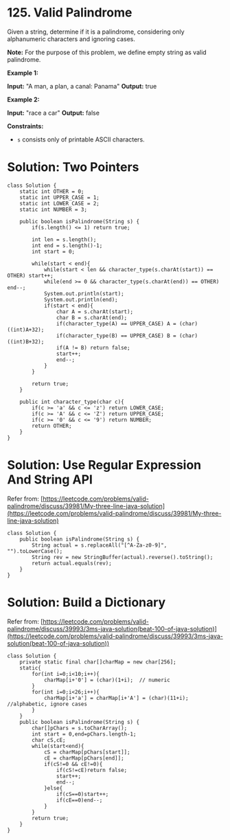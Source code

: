 # 125. Valid Palindrome
Given a string, determine if it is a palindrome, considering only alphanumeric characters and ignoring cases.

**Note:** For the purpose of this problem, we define empty string as valid palindrome.

**Example 1:**

**Input:** "A man, a plan, a canal: Panama"
**Output:** true

**Example 2:**

**Input:** "race a car"
**Output:** false

**Constraints:**

-   `s`  consists only of printable ASCII characters.

# Solution: Two Pointers
```
class Solution {
    static int OTHER = 0;
    static int UPPER_CASE = 1;
    static int LOWER_CASE = 2;
    static int NUMBER = 3;
    
    public boolean isPalindrome(String s) {
        if(s.length() <= 1) return true;
        
        int len = s.length();
        int end = s.length()-1;
        int start = 0;
        
        while(start < end){
            while(start < len && character_type(s.charAt(start)) == OTHER) start++;
            while(end >= 0 && character_type(s.charAt(end)) == OTHER) end--;
            System.out.println(start);
            System.out.println(end);
            if(start < end){
                char A = s.charAt(start);
                char B = s.charAt(end);
                if(character_type(A) == UPPER_CASE) A = (char) ((int)A+32);
                if(character_type(B) == UPPER_CASE) B = (char) ((int)B+32);
                if(A != B) return false;
                start++;
                end--;
            }
        }
        
        return true;
    }
    
    public int character_type(char c){
        if(c >= 'a' && c <= 'z') return LOWER_CASE;
        if(c >= 'A' && c <= 'Z') return UPPER_CASE;
        if(c >= '0' && c <= '9') return NUMBER;
        return OTHER;
    }
}
```

# Solution: Use Regular Expression And String API
Refer from: [https://leetcode.com/problems/valid-palindrome/discuss/39981/My-three-line-java-solution](https://leetcode.com/problems/valid-palindrome/discuss/39981/My-three-line-java-solution)
```
class Solution {
    public boolean isPalindrome(String s) {
        String actual = s.replaceAll("[^A-Za-z0-9]", "").toLowerCase();
        String rev = new StringBuffer(actual).reverse().toString();
        return actual.equals(rev);
    }
}
```

# Solution: Build a Dictionary

Refer from: [https://leetcode.com/problems/valid-palindrome/discuss/39993/3ms-java-solution(beat-100-of-java-solution)](https://leetcode.com/problems/valid-palindrome/discuss/39993/3ms-java-solution(beat-100-of-java-solution))
```
class Solution {
    private static final char[]charMap = new char[256];
    static{
        for(int i=0;i<10;i++){
            charMap[i+'0'] = (char)(1+i);  // numeric
        }
        for(int i=0;i<26;i++){
            charMap[i+'a'] = charMap[i+'A'] = (char)(11+i);  //alphabetic, ignore cases
        }
    }
    public boolean isPalindrome(String s) {
        char[]pChars = s.toCharArray();
        int start = 0,end=pChars.length-1;
        char cS,cE;
        while(start<end){
            cS = charMap[pChars[start]];
            cE = charMap[pChars[end]];
            if(cS!=0 && cE!=0){
                if(cS!=cE)return false;
                start++;
                end--;
            }else{
                if(cS==0)start++;
                if(cE==0)end--;
            }
        }
        return true;
    }
}
```